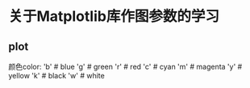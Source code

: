 # 关于Matplotlib库作图参数的学习

## plot

颜色color:
    'b'  # blue
    'g'  # green
    'r'  # red
    'c'  # cyan
    'm'  # magenta
    'y'  # yellow
    'k'  # black
    'w'  # white